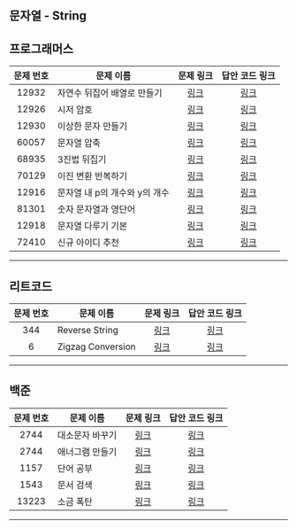 ## 문자열 - String

프로그래머스
----------
| 문제 번호 | 문제 이름 | 문제 링크 | 답안 코드 링크 |
|:---:|---|:---:|:---:|
| 12932 | 자연수 뒤집어 배열로 만들기 | [링크](https://school.programmers.co.kr/learn/courses/30/lessons/12932) | [링크](https://github.com/nicky-day/CodingTest/blob/main/src/main/java/org/example/string/programmers/001-%EC%9E%90%EC%97%B0%EC%88%98_%EB%92%A4%EC%A7%91%EC%96%B4_%EB%B0%B0%EC%97%B4%EB%A1%9C_%EB%A7%8C%EB%93%A4%EA%B8%B0.java) |
| 12926 | 시저 암호 | [링크](https://school.programmers.co.kr/learn/courses/30/lessons/12926) | [링크](https://github.com/nicky-day/CodingTest/blob/main/src/main/java/org/example/string/programmers/002-%EC%8B%9C%EC%A0%80_%EC%95%94%ED%98%B8.java) |
| 12930 | 이상한 문자 만들기 | [링크](https://school.programmers.co.kr/learn/courses/30/lessons/12930) | [링크](https://github.com/nicky-day/CodingTest/blob/main/src/main/java/org/example/string/programmers/003-%EC%9D%B4%EC%83%81%ED%95%9C_%EB%AC%B8%EC%9E%90_%EB%A7%8C%EB%93%A4%EA%B8%B0.java) |
| 60057 | 문자열 압축 | [링크](https://school.programmers.co.kr/learn/courses/30/lessons/60057) | [링크](https://github.com/nicky-day/CodingTest/blob/main/src/main/java/org/example/string/programmers/004-%EB%AC%B8%EC%9E%90%EC%97%B4_%EC%95%95%EC%B6%95.java) |
| 68935 | 3진법 뒤집기 | [링크](https://school.programmers.co.kr/learn/courses/30/lessons/68935) | [링크](https://github.com/nicky-day/CodingTest/blob/main/src/main/java/org/example/string/programmers/005-3%EC%A7%84%EB%B2%95_%EB%92%A4%EC%A7%91%EA%B8%B0.java) |
| 70129 | 이진 변환 반복하기 | [링크](https://school.programmers.co.kr/learn/courses/30/lessons/70129) | [링크](https://github.com/nicky-day/CodingTest/blob/main/src/main/java/org/example/string/programmers/006-%EC%9D%B4%EC%A7%84_%EB%B3%80%ED%99%98_%EB%B0%98%EB%B3%B5%ED%95%98%EA%B8%B0.java) |
| 12916 | 문자열 내 p의 개수와 y의 개수 | [링크](https://school.programmers.co.kr/learn/courses/30/lessons/12916) | [링크](https://github.com/nicky-day/CodingTest/blob/main/src/main/java/org/example/string/programmers/007-%EB%AC%B8%EC%9E%90%EC%97%B4_%EB%82%B4_p%EC%9D%98_%EA%B0%9C%EC%88%98%EC%99%80_y%EC%9D%98_%EA%B0%9C%EC%88%98.java) |
| 81301 | 숫자 문자열과 영단어 | [링크](https://school.programmers.co.kr/learn/courses/30/lessons/81301) | [링크](https://github.com/nicky-day/CodingTest/blob/main/src/main/java/org/example/string/programmers/008-%EC%88%AB%EC%9E%90_%EB%AC%B8%EC%9E%90%EC%97%B4%EA%B3%BC_%EC%98%81%EB%8B%A8%EC%96%B4.java) |
| 12918 | 문자열 다루기 기본 | [링크](https://school.programmers.co.kr/learn/courses/30/lessons/12918) | [링크](https://github.com/nicky-day/CodingTest/blob/main/src/main/java/org/example/string/programmers/009-%EB%AC%B8%EC%9E%90%EC%97%B4_%EB%8B%A4%EB%A3%A8%EA%B8%B0_%EA%B8%B0%EB%B3%B8.java) |
| 72410 | 신규 아이디 추천 | [링크](https://school.programmers.co.kr/learn/courses/30/lessons/72410) | [링크](https://github.com/nicky-day/CodingTest/blob/main/src/main/java/org/example/string/programmers/010-%EC%8B%A0%EA%B7%9C_%EC%95%84%EC%9D%B4%EB%94%94_%EC%B6%94%EC%B2%9C.java) |
----------

리트코드
----------
| 문제 번호 | 문제 이름 | 문제 링크 | 답안 코드 링크 |
|:-----:|-----------|:---:|:---:|
|  344  | Reverse String    | [링크](https://leetcode.com/problems/reverse-string/) | [링크](https://github.com/nicky-day/CodingTest/blob/main/src/main/java/org/example/string/leetcode/001-Reverse_String.java) |
|   6   | Zigzag Conversion | [링크](https://leetcode.com/problems/zigzag-conversion/description/) | [링크](https://github.com/nicky-day/CodingTest/blob/main/src/main/java/org/example/string/leetcode/002-Zigzag_Conversion.kt) |
----------

백준
-----------
| 문제 번호 | 문제 이름 | 문제 링크 | 답안 코드 링크 |
|:-----:|---|:---:|:---:|
|  2744  | 대소문자 바꾸기 | [링크](https://www.acmicpc.net/problem/2744) | [링크](https://github.com/nicky-day/CodingTest/blob/main/src/main/java/org/example/string/boj/001-%EB%8C%80%EC%86%8C%EB%AC%B8%EC%9E%90_%EB%B0%94%EA%BE%B8%EA%B8%B0.java) |
|  2744  | 애너그램 만들기 | [링크](https://www.acmicpc.net/problem/2744) | [링크](https://github.com/nicky-day/CodingTest/blob/main/src/main/java/org/example/string/boj/002-%EC%95%A0%EB%84%88%EA%B7%B8%EB%9E%A8_%EB%A7%8C%EB%93%A4%EA%B8%B0.java) |
|  1157  | 단어 공부 | [링크](https://www.acmicpc.net/problem/1157) | [링크](https://github.com/nicky-day/CodingTest/blob/main/src/main/java/org/example/string/boj/003-%EB%8B%A8%EC%96%B4_%EA%B3%B5%EB%B6%80.java) |
|  1543  | 문서 검색 | [링크](https://www.acmicpc.net/problem/1543) | [링크](https://github.com/nicky-day/CodingTest/blob/main/src/main/java/org/example/string/boj/004-%EB%AC%B8%EC%84%9C_%EA%B2%80%EC%83%89.java) |
|  13223  | 소금 폭탄 | [링크](https://www.acmicpc.net/problem/13223) | [링크](https://github.com/nicky-day/CodingTest/blob/main/src/main/java/org/example/string/boj/005-%EC%86%8C%EA%B8%88_%ED%8F%AD%ED%83%84.java) |
----------
